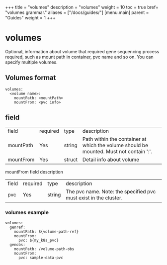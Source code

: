+++
title = "volumes"
description = "volumes"
weight = 10
toc = true
bref= "volumes grammar."
aliases = ["/docs/guides/"]
[menu.main]
  parent = "Guides"
  weight = 1
+++

# volumes

Optional, information about volume that required gene sequencing process required, such as mount path in container, pvc name and so on. You can specify multiple volumes.

## Volumes format

```
volumes: 
  <volume name>:
    mountPath: <mountPath>
    mountFrom: <pvc info>
```

## field

<table>
   <tr>
      <td>field</td>
      <td>required</td>
      <td>type</td>
      <td>description</td>
   </tr>
   <tr>
      <td>mountPath</td>
      <td>Yes</td>
      <td>string</td>
      <td>Path within the container at which the volume should be mounted. Must not contain ':'.</td>
   </tr>
   <tr>
      <td>mountFrom</td>
      <td>Yes</td>
      <td>struct</td>
      <td>Detail info about volume</td>
   </tr>
</table>


mountFrom field description

<table>
   <tr>
      <td>field</td>
      <td>required</td>
      <td>type</td>
      <td>description</td>
   </tr>
   <tr>
      <td>pvc</td>
      <td>Yes</td>
      <td>string</td>
      <td>The pvc name. Note: the specified pvc must exist in the cluster.</td>
   </tr>
</table>


### volumes example
```
volumes:
  genref:
    mountPath: ${volume-path-ref}
    mountFrom:
      pvc: ${my_k8s_pvc}
  genobs:
    mountPath: /volume-path-obs
    mountFrom:
      pvc: sample-data-pvc
```
